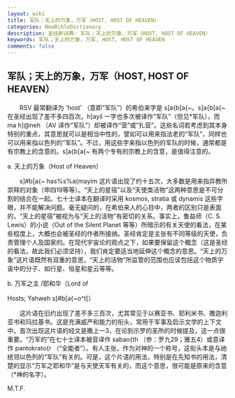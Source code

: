 ```yaml
---
layout: wiki
title: 军队；天上的万象，万军（HOST, HOST OF HEAVEN）
categories: NewBibleDictionary
description: 圣经新词典: 军队；天上的万象，万军（HOST, HOST OF HEAVEN）
keywords: 军队；天上的万象，万军, HOST, HOST OF HEAVEN
comments: false
---
```


## 军队；天上的万象，万军（HOST, HOST OF HEAVEN）

　　RSV 最常翻译为 'host' （意即“军队”）的希伯来字是 s]a{b[a{~。s]a{b[a{~ 在圣经出现了差不多四百次。h]ayil 一字也多次被译作“军队”（但见*军队），而 ma h]@neh （AV 译作“军队”）却被译作“营”或“扎营”。这些名词若考虑到其本身特别的重点，其意思就可以是相当中性的，譬如可以用来指法老的“军队”，同样也可以用来指以色列的“军队”。不过，用这些字来指以色列的军队的时候，通常都是有宗教上的含意的。s]a{b[a{~ 有两个专有的宗教上的含意，是值得注意的。

a. 天上的万象（Host of Heaven）

　　s]#b[a{~ has%s%a{mayim 这片语出现了约十五次，大多数是用来指异教所崇拜的对象（申四19等等）。“天上的星宿”以及“天使类活物”这两种意思是不可分割的结合在一起。七十士译本在翻译时采用 kosmos, stratia 或 dynamis 这些字眼，并不能解决问题。毫无疑问的，在希伯来人的心目中，两者的区别只是表面的，“天上的星宿”被视为与“天上的活物”有密切的关系。事实上，鲁益师（C. S. Lewis）的小说（Out of the Silent Planet 等等）所暗示的有关天使的看法，在某些程度上，大概也会被圣经的作者所接纳。圣经肯定是主张有不同等级的天使，负责管理个人及国家的。在现代宇宙论的观点之下，如果要保留这个概念（这是圣经的看法，故此我们必须坚持），我们肯定要适当地延伸这个概念的意思。“天上的万象”这片语既然有双重的意思，“天上的活物”所监管的范围也应该包括这个物质宇宙中的分子、如行星、恒星和星云等等。

b. 万军之主 /耶和华（Lord of

Hosts; Yahweh s]#b[a{~o^t[）

　　这片语在旧约出现了差不多三百次，尤其常见于以赛亚书、耶利米书、撒迦利亚书和玛拉基书。这是充满威严和能力的衔头，常用于军事及启示文学的上下文中。首次出现这片语的经文是撒上一3，在论到示罗的圣所的时候提及，这一点很重要。“万军的”在七十士译本被音译作 sabao{th （参：罗九29；雅五4）或意译作 pantokrato{r （“全能者”）。有人主张，作为对神的一个称号，这衔头本是与祂统领以色列的“军队”有关的。可是，这个片语的用法，特别是在先知书的用法，清楚的显示“万军之耶和华”是与天使天军有关的，而这个意思，很可能是原来的含意（*神的名字）。

M.T.F.









